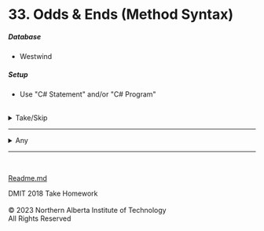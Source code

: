 # 33.  Odds & Ends (Method Syntax)

  ##### Database
  * Westwind</br>
  ##### Setup
  * Use "C# Statement" and/or "C# Program"</br></br>
  <details>
<summary>Take/Skip</summary>

**Given a list of Orders, return the following information.**

* Order ID
* Order Date
* Customer Name
* **Using Take, get the first 10 records**

<details>
<summary>Solution</summary>

  ```cs
//  Using take on the order collection
Orders
//  order by must be done before take
.OrderBy(x => x.OrderID)
.Take(10)
.Select(x => new
{
	OrderID = x.OrderID,
	OrderDate = x.OrderDate,
	Customer = x.Customer.CompanyName
}).Dump();

//  Using take of the collection created from the select
Orders
//  order by must be done before take
.OrderBy(x => x.OrderID)
.Select(x => new
{
	OrderID = x.OrderID,
	OrderDate = x.OrderDate,
	Customer = x.Customer.CompanyName
})
.Take(10)
.Dump();
 ```
</details>

### Output
![](Images/33%20-%20Odds%20and%20Ends%201.png)

--- 
**Given a list of Orders, return the following information.**

* Order ID
* Order Date
* Customer Name
* **Using Skip and Take, Skip the first 5 records and Take the next 10**

<details>
<summary>Solution</summary>

  ```cs
//  Using take on the order collection
Orders
//  order by must be done before take
.OrderBy(x => x.OrderID)
.Skip(5)
.Take(10)
.Select(x => new
{
	OrderID = x.OrderID,
	OrderDate = x.OrderDate,
	Customer = x.Customer.CompanyName
}).Dump();

//  Using take of the collection created from the select
Orders
//  order by must be done before take
.OrderBy(x => x.OrderID)
.Select(x => new
{
	OrderID = x.OrderID,
	OrderDate = x.OrderDate,
	Customer = x.Customer.CompanyName
})
.Skip(5)
.Take(10)
.Dump();
 ```
</details>

### Output
![](Images/33%20-%20Odds%20and%20Ends%202.png)

--- 
</details>

--- 
<details>
<summary>Any</summary>

**Given 2 Customer (Bergs & Hungo), return the following information.**

* Category
* Product Name (show as Name)
* **Order by Category and Product Name**  
* **We only want to see the following:**
  * **Those products that were purchase by both customers**
  

<details>
<summary>Solution</summary>

  ```cs
void Main()
{
	//  get products used by Bergs
	var customer1 =
		OrderDetails
			.Where(x => x.Order.Customer.CustomerID.Equals("BERGS"))
			.Select(x => new
			{
				ProductID = x.ProductID,
				Product = x.Product.ProductName,
				Category = x.Product.Category.CategoryName
			}
			)
			.Distinct()
			.OrderBy(x => x.ProductID);
	
	//  get products used by Hungo
	var customer2 =
		OrderDetails
			.Where(x => x.Order.Customer.CustomerID.Equals("HUNGO"))
			.Select(x => new
			{
				ProductID = x.ProductID,
				Product = x.Product.ProductName,
				Category = x.Product.Category.CategoryName
			}
			)
			.Distinct()
			.OrderBy(x => x.ProductID);


	//  get all product that Bergs uses that is also used by Hungo
	customer1
	.Where(c1 => customer2.Any(c2 => c2.ProductID == c1.ProductID))
	.Select(x => new
	{
		Category = x.Category,
		Product = x.Product
	})
			.OrderBy(x => x.Category)
			.ThenBy(x => x.Product)
			.Dump();
}

 ```
</details>

### Output
![](Images/33%20-%20Any%203.png)
</details>

--- 


</br>

[Readme.md](./Readme.md)


DMIT 2018 Take Homework<br><br>
© 2023 Northern Alberta Institute of Technology <br>
All Rights Reserved


